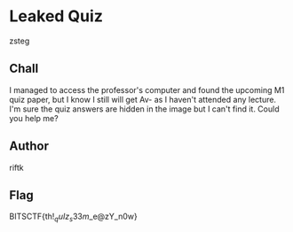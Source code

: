 # Leaked Quiz

zsteg

## Chall

I managed to access the professor's computer and found the upcoming M1 quiz paper, but I know I still will get Av- as I haven't attended any lecture. I'm sure the quiz answers are hidden in the image but I can't find it. Could you help me?

## Author

riftk

## Flag

BITSCTF{th!$_quIz_s33m$_e@zY_n0w}
